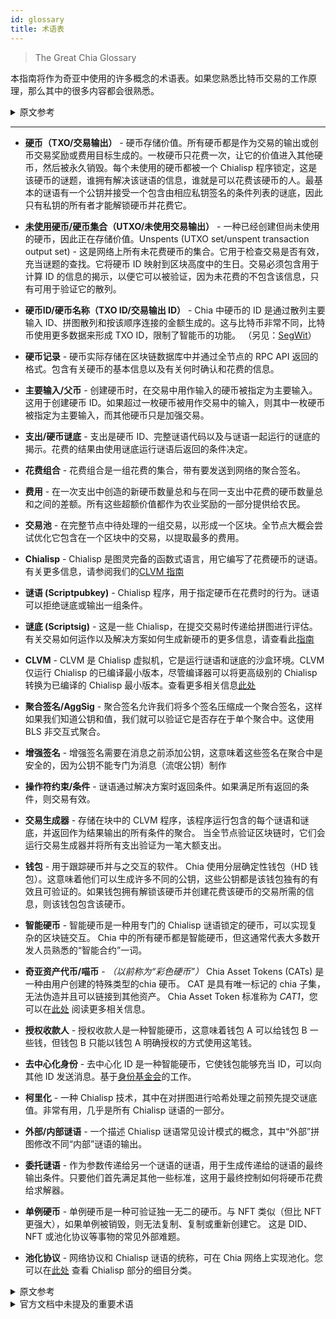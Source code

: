```yaml
---
id: glossary
title: 术语表
---
```


> The Great Chia Glossary

本指南将作为奇亚中使用的许多概念的术语表。如果您熟悉比特币交易的工作原理，那么其中的很多内容都会很熟悉。

<details>
<summary>原文参考</summary>

This guide will act as a glossary for many of the concepts utilized in Chia.
If you are familiar with how Bitcoin transactions work, a lot of this will be familiar.

</details>

---

* **<abbr title="Coin">硬币</abbr>（TXO/交易输出）** - 硬币存储价值。所有硬币都是作为交易的输出或创币交易奖励或费用目标生成的。一枚硬币只花费一次，让它的价值进入其他硬币，然后被永久销毁。每个未使用的硬币都被一个 Chialisp 程序锁定，这是该硬币的谜题，谁拥有解决该谜语的信息，谁就是可以花费该硬币的人。最基本的谜语有一个公钥并接受一个包含由相应私钥签名的条件列表的谜底，因此只有私钥的所有者才能解锁硬币并花费它。

* **<abbr title="Unspent Coin/Coin Set">未使用硬币/硬币集合</abbr>（UTXO/未使用交易输出）** - 一种已经创建但尚未使用的硬币，因此正在存储价值。Unspents (UTXO set/unspent transaction output set) - 这是网络上所有未花费硬币的集合。它用于检查交易是否有效，充当谜题的查找。它将硬币 ID 映射到区块高度中的生日。交易必须包含用于计算 ID 的信息的揭示，以便它可以被验证，因为未花费的不包含该信息，只有可用于验证它的散列。

* **硬币ID/硬币名称（TXO ID/交易输出 ID）** - Chia 中硬币的 ID 是通过散列主要输入 ID、拼图散列和按该顺序连接的金额生成的。这与比特币非常不同，比特币使用更多数据来形成 TXO ID，限制了智能币的功能。 （另见：[SegWit](https://en.wikipedia.org/wiki/SegWit)）

* **硬币记录** - 硬币实际存储在区块链数据库中并通过全节点的 RPC API 返回的格式。包含有关硬币的基本信息以及有关何时确认和花费的信息。

* **主要输入/父币** - 创建硬币时，在交易中用作输入的硬币被指定为主要输入。这用于创建硬币 ID。如果超过一枚硬币被用作交易中的输入，则其中一枚硬币被指定为主要输入，而其他硬币只是加强交易。

* **支出/硬币谜底** - 支出是硬币 ID、完整谜语代码以及与谜语一起运行的谜底的揭示。花费的结果由使用谜底运行谜语后返回的条件决定。

* **花费组合** - 花费组合是一组花费的集合，带有要发送到网络的聚合签名。

* **费用** - 在一次支出中创造的新硬币数量总和与在同一支出中花费的硬币数量总和之间的差额。所有这些超额价值都作为农业奖励的一部分提供给农民。

* **交易池** - 在完整节点中待处理的一组交易，以形成一个区块。全节点大概会尝试优化它包含在一个区块中的交易，以提取最多的费用。

* **Chialisp** - Chialisp 是图灵完备的函数式语言，用它编写了花费硬币的谜语。有关更多信息，请参阅我们的[CLVM 指南](/docs/)

* **谜语 (Scriptpubkey)** - Chialisp 程序，用于指定硬币在花费时的行为。谜语可以拒绝谜底或输出一组条件。

* **谜底 (Scriptsig)** - 这是一些 Chialisp，在提交交易时传递给拼图进行评估。有关交易如何运作以及解决方案如何生成新硬币的更多信息，请查看此[指南](/docs/coins_spends_and_wallets)

* **CLVM** - CLVM 是 Chialisp 虚拟机，它是运行谜语和谜底的沙盒环境。CLVM 仅运行 Chialisp 的已编译最小版本，尽管编译器可以将更高级别的 Chialisp 转换为已编译的 Chialisp 最小版本。查看更多相关信息[此处](/docs/high_level_lang)

* **聚合签名/AggSig** - 聚合签名允许我们将多个签名压缩成一个聚合签名，这样如果我们知道公钥和值，我们就可以验证它是否存在于单个聚合中。这使用 BLS 非交互式聚合。

* **增强签名** - 增强签名需要在消息之前添加公钥，这意味着这些签名在聚合中是安全的，因为公钥不能专门为消息（流氓公钥）制作

* **操作符约束/条件** - 谜语通过解决方案时返回条件。如果满足所有返回的条件，则交易有效。

* **交易生成器** - 存储在块中的 CLVM 程序，该程序运行包含的每个谜语和谜底，并返回作为结果输出的所有条件的聚合。
当全节点验证区块链时，它们会运行交易生成器并将所有支出验证为一笔大额支出。

* **钱包** - 用于跟踪硬币并与之交互的软件。 Chia 使用分层确定性钱包（HD 钱包）。这意味着他们可以生成许多不同的公钥，这些公钥都是该钱包独有的有效且可验证的。如果钱包拥有解锁该硬币并创建花费该硬币的交易所需的信息，则该钱包包含该硬币。

* **智能硬币** - 智能硬币是一种用专门的 Chialisp 谜语锁定的硬币，可以实现复杂的区块链交互。 Chia 中的所有硬币都是智能硬币，但这通常代表大多数开发人员熟悉的“智能合约”一词。

* **奇亚资产代币/喵币** - *（以前称为“彩色硬币”）* Chia Asset Tokens (CATs) 是一种由用户创建的特殊类型的chia 硬币。 CAT 是具有唯一标记的 chia 子集，无法伪造并且可以链接到其他资产。 Chia Asset Token 标准称为 *CAT1*，您可以在[此处](https://www.chia.net/2021/09/23/chia-token-standard-naming.en.html) 阅读更多相关信息。

* **授权收款人** - 授权收款人是一种智能硬币，这意味着钱包 A 可以给钱包 B 一些钱，但钱包 B 只能以钱包 A 明确授权的方式使用这笔钱。

* **去中心化身份** - 去中心化 ID 是一种智能硬币，它使钱包能够充当 ID，可以向其他 ID 发送消息。基于[身份基金会](https://identity.foundation/)的工作。

* **柯里化** - 一种 Chialisp 技术，其中在对拼图进行哈希处理之前预先提交谜底值。非常有用，几乎是所有 Chialisp 谜语的一部分。

* **外部/内部谜语** - 一个描述 Chialisp 谜语常见设计模式的概念，其中“外部”拼图修改不同“内部”谜语的输出。

* **委托谜语** - 作为参数传递给另一个谜语的谜语，用于生成传递给的谜语的最终输出条件。只要他们首先满足其他一些标准，这用于最终控制如何将硬币花费给求解器。

* **单例硬币** - 单例硬币是一种可验证独一无二的硬币。与 NFT 类似（但比 NFT 更强大），如果单例被销毁，则无法复制、复制或重新创建它。
这是 DID、NFT 或池化协议等事物的常见外部难题。

* **池化协议** - 网络协议和 Chialisp 谜语的统称，可在 Chia 网络上实现池化。您可以在[此处](/docs/puzzles/pooling) 查看 Chialisp 部分的细目分类。


<details>
<summary>原文参考</summary>

* **Coin (TXO/transaction output)** - A coin stores value. All coins are generated as the output of a transaction or a coinbase reward or fee target. A coin is spent exactly once, allowing its value to go into other coins, and is then permanently destroyed. Each unspent coin is locked with a Chialisp program which is that coin’s puzzle, and whoever has the information to solve that puzzle is the person who can spend that coin. The most basic puzzle has a public key and accepts a solution which contains a list of conditions signed by the corresponding private key, so only the owner of the private key can unlock the coin and spend it.

* **Unspent Coin/Coin Set (UTXO/unspent transaction output)** - A coin which has been created but not yet spent and hence is storing value.
Unspents (UTXO set/unspent transaction output set) - This is the set of all unspent coins on the network. It is used to check if a transaction is valid, acting as a lookup for the puzzles. It maps a coin ID to a birthdate in blockheight. A transaction must contain a reveal of the information used to calculate the ID in order for it to be possible to validate because the unspents doesn’t contain that information, only hashes which can be used to validate it.

* **Coin ID/CoinName (TXO ID/transaction output ID)** - The ID of a coin in Chia is generated by hashing the primary input ID, puzzle hash, and amount concatenated in that order. This is very different from Bitcoin which uses much more data to form the TXO ID, restricting what smart coins are capable of. (See also: [SegWit](https://en.wikipedia.org/wiki/SegWit))

* **Coin Record** - The format in which a coin is actually stored in the blockchain database and returned via the full node's RPC API.  Contains the fundamental information about the coin as well as information about when it was confirmed and spent.

* **Primary Input/Parent** - When a coin is created the coin that was used as input in the transaction is designated as the primary input. This is used to create the coin ID. If more that one coin is used up as an input in a transaction then one of the coins is designated the primary input, and the others simply reinforce the transaction.

* **Spend/CoinSolution** - A spend is a reveal of a coin's ID, along with the full puzzle code, and a solution to be ran with the puzzle. The result of a spend is determined by the returned conditions after running the puzzle with the solution.

* **Spend Bundle** - A spend bundle is a collection of spends grouped together with an aggregated signature to be sent to the network.

* **Fees** - The difference between the sum of the amounts of new coins created in a spend and the sum of the amounts of the coins being spent in the same spend. All of this excess value is given to the farmer as part of their farming rewards.

* **Mempool** - The set of transactions that are pending in a full node to be farmed into a block.  The full node will presumably try to optimize the transactions it includes in a block in order to extract the most fees.

* **Chialisp** - Chialisp is the Turing-complete functional language which the puzzles for spending coin are programmed in. For more information see our [CLVM Guide](/docs/)

* **Puzzle (Scriptpubkey)** - A Chialisp program which specifies the behavior of a coin when it is spent. A puzzle can either reject a solution or output a set of conditions.

* **Solution (Scriptsig)** - This is some Chialisp which is passed to the puzzle for evaluation when a transaction is submitted. For more information about how transactions work, and how solutions can generate new coins check out this [guide](/docs/coins_spends_and_wallets)

* **CLVM** - The CLVM is the Chialisp Virtual Machine which is the sandboxed environment that puzzles and solutions are run in. The CLVM only runs the compiled minimal version of Chialisp, though a compiler can convert the higher level Chialisp to the compiled minimal version. See more about that [here](/docs/high_level_lang)

* **Aggregated Signature/AggSig** - Aggregated Signatures allow us to condense multiple signatures into a single aggregated signature, such that if we know a public key and value we can verify if it exists inside of the single aggregate. This uses BLS non-interactive aggregation.

* **Augmented Signatures** - Augmented Signatures require prepending the public key before the message, which means these signatures are guaranteed to be secure in aggregation, since the public key cannot be specifically crafted for a message (rogue public key)

* **Op Constraints/Conditions** - Conditions are returned by the puzzle when it’s passed the solution. If all of the returned conditions are met then a transaction is valid.

* **Transaction Generator** - A CLVM program stored in a block that runs each puzzle and solution that was included and returns an aggregation of all of the conditions that were output as a result.
When full nodes validate the blockchain, they run the transaction generator and validate all of the spends as one large spend.

* **Wallet** - Software written to track and interact with coins. Chia uses Hierarchical Deterministic Wallets (HD Wallets). This means that they can generate many different public keys that are all valid and verifiable as unique to that wallet. A wallet contains a coin if it possesses the information necessary to unlock that coin and create a transaction which spends it.

* **Smart Coin** - A smart coin is a coin locked up with a specialized Chialisp puzzle that enables complex blockchain interactions. All coins in Chia are smart coins but this usually stands in for the term "smart contract" that most developers are familiar with.

* **Chia Asset Tokens** - *(Formerly named "Coloured Coins")* Chia Asset Tokens (CATs) are a special kind of chia coin which are created by users. A CAT is a uniquely marked subset of chia which can't be forged and can be linked to other assets. The Chia Asset Token standard is called *CAT1* and you can read more about it [here](https://www.chia.net/2021/09/23/chia-token-standard-naming.en.html).

* **Authorized Payees** - Authorized Payees is a smart coin that means that Wallet A can give Wallet B some money, but Wallet B is only allowed to spend that money in ways that Wallet A has explicitly authorized.

* **Decentralized ID** - A decentralized ID is a smart coin that enables a wallet to act as an ID which can create messages to other IDs. Based on the work of the [identity foundation](https://identity.foundation/).

* **Currying** - A Chialisp technique in which solution values are pre-committed to before a puzzle is hashed.
Extremely useful and part of almost all Chialisp puzzles.

* **Outer/Inner Puzzles** - A concept which describes the common design pattern of Chialisp puzzles in which an "outer" puzzle modifies the output of a distinct "inner" puzzle.

* **Delegated Puzzle** - A puzzle that is passed to another puzzle as an argument and which is used to generate the final output conditions of the puzzle it is being passed to. This is used to give ultimate control of how the coin is spent to the solver as long as they meet some other criteria first.

* **Singleton** - A singleton is a coin that is verifiably unique. Similar to (but more powerful than) NFTs, a singleton cannot be copied, duplicated, or recreated if it is destroyed.
It is a common outer puzzle for things like DIDs, NFTs, or the pooling protocol.

* **Pooling Protocol** - A collective term for the network protocol and Chialisp puzzles that enable pooling on the Chia network.  You can see a breakdown of the Chialisp section [here](/docs/puzzles/pooling).

</details>

<details>
<summary>官方文档中未提及的重要术语</summary>

* **创币交易/Coinbase** - 创造硬币的原始交易，无交易输入，即由区块链创造出崭新硬币的第一笔交易

</details>